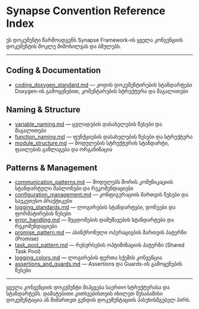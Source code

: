 # Synapse Convention Reference Index

ეს დოკუმენტი წარმოადგენს Synapse Framework-ის ყველა კონვენციის დოკუმენტის მოკლე მიმოხილვას და ბმულებს.

---

## Coding & Documentation

- [coding_doxygen_standard.md](coding_doxygen_standard.md) — კოდის დოკუმენტირების სტანდარტები Doxygen-ის გამოყენებით, კომენტარების სტრუქტურა და მაგალითები

## Naming & Structure

- [variable_naming.md](variable_naming.md) — ცვლადების დასახელების წესები და მაგალითები
- [function_naming.md](function_naming.md) — ფუნქციების დასახელების წესები და სტრუქტურა
- [module_structure.md](module_structure.md) — მოდულების სტრუქტურის სტანდარტი, ფაილების განლაგება და ორგანიზაცია

## Patterns & Management

- [communication_patterns.md](communication_patterns.md) — მოდულებს შორის კომუნიკაციის სტანდარტული შაბლონები და რეკომენდაციები
- [configuration_management.md](configuration_management.md) — კონფიგურაციის მართვის წესები და საუკეთესო პრაქტიკები
- [logging_standards.md](logging_standards.md) — ლოგირების სტანდარტები, დონეები და ფორმატირების წესები
- [error_handling.md](error_handling.md) — შეცდომების დამუშავების სტანდარტები და რეკომენდაციები
- [promise_pattern.md](promise_pattern.md) — ასინქრონული ოპერაციების მართვის პატერნი (Promise)
- [task_pool_pattern.md](task_pool_pattern.md) — რესურსების ოპტიმიზაციის პატერნი (Shared Task Pool)
- [logging_colors.md](logging_colors.md) — ლოგირების ფერთა სქემის კონვენცია
- [assertions_and_guards.md](assertions_and_guards.md) — Assertions და Guards-ის გამოყენების წესები

---

ყველა კონვენციის დოკუმენტი მიჰყვება საერთო სტრუქტურასა და სტანდარტებს. დამატებითი კითხვებისთვის იხილეთ შესაბამისი დოკუმენტაცია ან მიმართეთ გუნდის დოკუმენტაციის პასუხისმგებელ პირს.
